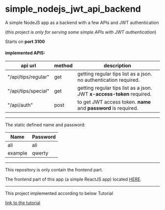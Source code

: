 # simple_nodejs_jwt_api_backend

A simple NodeJS app as a backend with a few APIs and JWT authentication

(_this project is only for serving some simple APIs with JWT authentication_)

Starts on **port 3100**

 #### implemented APIS:
|  api url            | method | description                                                       |
|---------------------|--------|-------------------------------------------------------------------|
| "/api/tips/regular" |   get  | getting regular tips list as a json. no authentication required.  |
| "/api/tips/special" |   get  | getting regular tips list as a json. JWT **x-access-token** required.   |
| "/api/auth"         |  post  | to get JWT access token. **name** and **password** is required.           |

 
-------


The static defined name and password:

|  Name   | Password |                                                       
|---------|----------|
|  ali    |   ali    | 
| example |  qwerty  | 


---------

This repository is only contain the frontend part.

The frontend part of this app (a simple ReactJS app) located 
[HERE](https://github.com/bodaghialib4/simple_react_jwt_app).


-------


This project implemented according to below Tutorial

[link to the tutorial](https://codesource.io/setting-up-react-authentication-using-jwt/)
